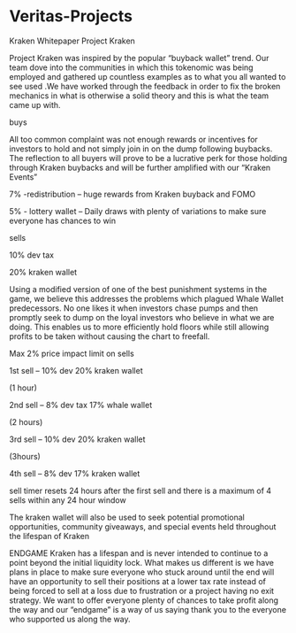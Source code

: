 # Veritas-Projects

Kraken Whitepaper
Project Kraken 

Project Kraken was inspired by the popular “buyback wallet” trend. Our team dove into the communities in which this tokenomic was being employed and gathered up countless examples as to what you all wanted to see used .We have worked through the feedback in order  to fix the broken mechanics in what is otherwise a solid theory and this is what the team came up with.

buys

All too common complaint was not enough rewards or incentives for investors to hold and not simply join in on the dump following buybacks. The reflection to all buyers will prove to be a lucrative perk for those holding through Kraken buybacks and will be further amplified with our “Kraken Events”

7% -redistribution – huge rewards from Kraken buyback and FOMO

5% - lottery wallet – Daily draws with plenty of variations to make sure everyone has chances to win

sells

10% dev tax 

20% kraken wallet 

Using a modified version of one of the best punishment systems in the game, we believe this addresses the problems which plagued Whale Wallet predecessors. No one likes it when investors chase pumps and then promptly seek to dump on the loyal investors who believe in what we are doing. This enables us to more efficiently hold floors while still allowing profits to be taken without causing the chart to freefall.

Max 2% price impact limit on sells  

1st sell – 10% dev  20% kraken wallet 

(1 hour)

2nd sell – 8% dev tax 17% whale wallet 

(2 hours) 

3rd sell – 10% dev  20% kraken wallet 

(3hours) 

4th sell – 8% dev  17% kraken wallet 

sell timer resets 24 hours after the first sell and there is a maximum of 4 sells within any 24 hour window

The kraken wallet will also be used to seek potential promotional opportunities, community giveaways, and special events held throughout the lifespan of Kraken 


ENDGAME
Kraken has a lifespan and is never intended to continue to a point beyond the initial liquidity lock. What makes us different is we have plans in place to make sure everyone who stuck around until the end will have an opportunity to sell their positions at a lower tax rate instead of being forced to sell at a loss due to frustration or a project having no exit strategy. We want to offer everyone plenty of chances to take profit along the way and our “endgame” is a way of us saying thank you to the everyone who supported us along the way.  
